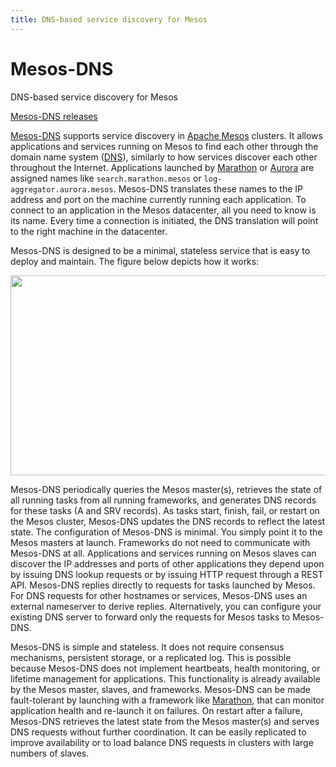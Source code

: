 ```yaml
---
title: DNS-based service discovery for Mesos
---
```


<div class="jumbotron text-center">
  <h1>Mesos-DNS</h1>
  <p class="lead">
    DNS-based service discovery for Mesos
  </p>
  <p>
    <a href="https://github.com/saagie/mesos-dns/releases"
        class="btn btn-lg btn-primary">
      Mesos-DNS releases
    </a>
  </p>
</div>


[Mesos-DNS](https://github.com/saagie/mesos-dns) supports service discovery in [Apache Mesos](http://mesos.apache.org/) clusters. It allows applications and services running on Mesos to find each other through the domain name system ([DNS](http://en.wikipedia.org/wiki/Domain_Name_System)), similarly to how services discover each other throughout the Internet. Applications launched by [Marathon](https://github.com/mesosphere/marathon) or [Aurora](http://aurora.incubator.apache.org/) are assigned names like `search.marathon.mesos` or `log-aggregator.aurora.mesos`. Mesos-DNS translates these names to the IP address and port on the machine currently running each application. To connect to an application in the Mesos datacenter, all you need to know is its name. Every time a connection is initiated, the DNS translation will point to the right machine in the datacenter. 


Mesos-DNS is designed to be a minimal, stateless service that is easy to deploy and maintain. The figure below depicts how it works:

<p class="text-center">
  <img src="{{ site.baseurl}}/img/architecture.png" width="610" height="320" alt="">
</p>

Mesos-DNS periodically queries the Mesos master(s), retrieves the state of all running tasks from all running frameworks, and generates DNS records for these tasks (A and SRV records). As tasks start, finish, fail, or restart on the Mesos cluster, Mesos-DNS updates the DNS records to reflect the latest state. The configuration of Mesos-DNS is minimal. You simply point it to the Mesos masters at launch. Frameworks do not need to communicate with Mesos-DNS at all. Applications and services running on Mesos slaves can discover the IP addresses and ports of other applications they depend upon by issuing DNS lookup requests or by issuing HTTP request through a REST API. Mesos-DNS replies directly to requests for tasks launched by Mesos. For DNS requests for other hostnames or services, Mesos-DNS uses an external nameserver to derive replies. Alternatively, you can configure your existing DNS server to forward only the requests for Mesos tasks to Mesos-DNS. 

Mesos-DNS is simple and stateless. It does not require consensus mechanisms, persistent storage, or a replicated log. This is possible because Mesos-DNS does not implement heartbeats, health monitoring, or lifetime management for applications. This functionality is already available by the Mesos master, slaves, and frameworks. Mesos-DNS can be made fault-tolerant by launching with a framework like [Marathon](https://github.com/mesosphere/marathon), that can monitor application health and re-launch it on failures. On restart after a failure, Mesos-DNS retrieves the latest state from the Mesos master(s) and serves DNS requests without further coordination. It can be easily replicated to improve availability or to load balance DNS requests in clusters with large numbers of slaves. 
